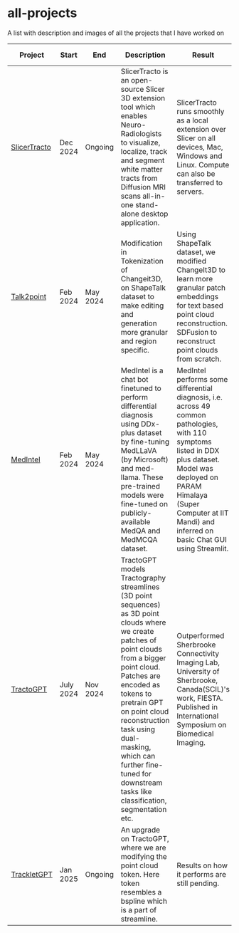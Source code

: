 # all-projects
A list with description and images of all the projects that I have worked on


| Project | Start | End | Description | Result | Tech Stack | Files | Domain | 
|---------|-------|-----|-------------|--------|------------|-------|--------|
| [SlicerTracto](https://github.com/anoushkrit/SlicerTracto) | Dec 2024 | Ongoing | SlicerTracto is an open-source Slicer 3D extension tool which enables Neuro-Radiologists to visualize, localize, track and segment white matter tracts from Diffusion MRI scans all-in-one stand-alone desktop application. | SlicerTracto runs smoothly as a local extension over Slicer on all devices, Mac, Windows and Linux. Compute can also be transferred to servers.|  | | |
| [Talk2point](https://github.com/anoushkrit/talk2point) | Feb 2024| May 2024 | Modification in Tokenization of Changeit3D, on ShapeTalk dataset to make editing and generation more granular and region specific.| Using ShapeTalk dataset, we modified ChangeIt3D to learn more granular patch embeddings for text based point cloud reconstruction. SDFusion to reconstruct point clouds from scratch. | |||
| [MedIntel](https://github.com/satyam-kr03/MedIntel) | Feb 2024 | May 2024 | MedIntel is a chat bot finetuned to perform differential diagnosis using DDx-plus dataset by fine-tuning MedLLaVA (by Microsoft) and med-llama. These pre-trained models were fine-tuned on publicly-available MedQA and MedMCQA dataset. | MedIntel performs some differential diagnosis, i.e. across 49 common pathologies, with 110 symptoms listed in DDX plus dataset. Model was deployed on PARAM Himalaya (Super Computer at IIT Mandi) and inferred on basic Chat GUI using Streamlit. | |||
| [TractoGPT](https://github.com/anoushkrit/TractoGPT) | July 2024 | Nov 2024| TractoGPT models Tractography streamlines (3D point sequences) as 3D point clouds where we create patches of point clouds from a bigger point cloud. Patches are encoded as tokens to pretrain GPT on point cloud reconstruction task using dual-masking, which can further fine-tuned for downstream tasks like classification, segmentation etc.| Outperformed Sherbrooke Connectivity Imaging Lab, University of Sherbrooke, Canada(SCIL)'s work, FIESTA. Published in International Symposium on Biomedical Imaging. | |||
| [TrackletGPT](https://github.com/anoushkrit/TrackletGPT)| Jan 2025 | Ongoing | An upgrade on TractoGPT, where we are modifying the point cloud token. Here token resembles a bspline which is a part of streamline. | Results on how it performs are still pending.||||

